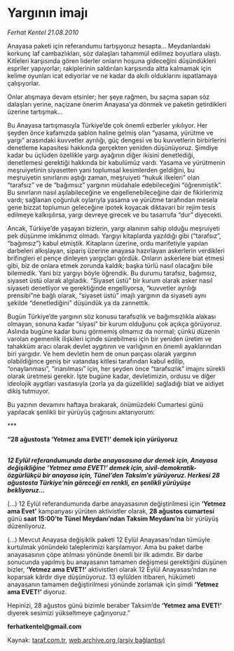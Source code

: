 # Yargının imajı

*Ferhat Kentel 21.08.2010*

<div class="yazi"><p>Anayasa paketi için referandumu tartışıyoruz hesapta... Meydanlardaki korkunç laf cambazlıkları, söz dalaşları tahammül edilmez boyutlara ulaştı. Kitleleri karşısında gören liderler onların hoşuna gideceğini düşündükleri espriler yapıyorlar; rakiplerinin saldırıları karşısında altta kalmamak için kelime oyunları icat ediyorlar ve ne kadar da akıllı olduklarını ispatlamaya çalışıyorlar.</p>
<p>Onlar atışmaya devam etsinler; her şeye rağmen, bu saçma sapan söz dalaşları yerine, naçizane önerim Anayasa’ya dönmek ve paketin getirdikleri üzerine tartışmak...</p>
<p>Bu Anayasa tartışmasıyla Türkiye’de çok önemli ezberler yıkılıyor. Her şeyden önce kafamızda şablon haline gelmiş olan “yasama, yürütme ve yargı” arasındaki kuvvetler ayrılığı, güç dengesi ve bu kuvvetlerin birbirlerini denetleme kapasitesi hakkında gerçekten yeniden düşünüyoruz. Şimdiye kadar bu üçlüden özellikle yargı ayağının diğer ikisini denetlediği, denetlemesi gerektiği hakkında bir kabulümüz vardı. Yasama ve yürütmenin meşruiyetinin siyasetten yani toplumsal kesimlerden geldiğini, bu meşruiyetin sınırlarını aştığı zaman, meşruiyeti “hukuk ilkeleri” olan “tarafsız” ve de “bağımsız” yargının müdahale edebileceğini “öğrenmiştik”. Bu sınırların nasıl aşılabileceğine ve engellenebileceğine dair de fikirlerimiz vardı; sağlanan çoğunluk oylarıyla yasama ve yürütme tarafından mesela gene bizzat toplumun geleceğine ipotek koyacak diktavari bir rejim tesis edilmeye kalkışılırsa, yargı devreye girecek ve bu tasarrufa “dur” diyecekti.</p>
<p>Ancak, Türkiye’de yaşayan bizlerin, yargı alanının sahip olduğu meşruiyeti pek düşünme imkânımız olmadı. Yargıyı kitaplarda yazıldığı gibi (“tarafsız”, “bağımsız”) kabul etmiştik. Kitapların üzerine, ordu marifetiyle yapılan darbeleri alkışlayan, sipariş üzerine anayasa hazırlayan askerlerin verdikleri brifingleri el pençe dinleyen yargıçları gördük. Onların askerlere biat etmesi gibi, biz de onlara etmek zorunda kaldık; başka türlü nasıl olacağını bile bilemedik. Yani biz yargıyı böyle öğrendik. Bu durumu tarafsız, bağımsız, siyaset üstü olarak algıladık. “Siyaset üstü” bir kurum olarak asker nasıl siyaseti denetliyor ve gerektiğinde engelliyorsa, “kuvvetler ayrılığı prensibi”ne bağlı olarak, “siyaset üstü” imajlı yargının da siyaseti aynı şekilde “denetlediğini” düşündük ya da zannettik. </p>
<p>Bugün Türkiye’de yargının söz konusu tarafsızlık ve bağımsızlıkla alakası olmayan, sonuna kadar “siyasi” bir kurum olduğunu çok açıkça görüyoruz. Aslında bugüne kadar bunu görmemiş olmamız da normal; çünkü düzenin varolan egemenlik ilişkileri içinde sürebilmesi için bir yeniden üretim ve tahakküm aracı olarak devlet aygıtının ve varlığının en önemli ayaklarından biri yargıdır. Ve hem devletin hem de onun parçası olarak yargının olabildiğince geniş bir vatandaş kitlesi tarafından kabul edilip, “onaylanması”, “inanılması” için, her şeyden önce “tarafsızlık” imajını sürekli olarak üretmesi gerekir. İşte bugüne kadar, devletimizin, ordusu ve diğer ideolojik aygıtları vasıtasıyla (zorla ya da güzellikle) sağladığı biat ve aidiyet dikiş tutmuyor. </p>
<p>Bu yazının devamını haftaya bırakarak, önümüzdeki Cumartesi günü yapılacak şenlikli bir yürüyüş çağrısını aktarıyorum: </p>
<p>***</p>
<p><b>“28 ağustosta ‘Yetmez ama EVET!’ demek için yürüyoruz</b></p>
<p><b><i><br/>12 Eylül referandumunda darbe anayasasına dur demek için, Anayasa değişikliğine ‘Yetmez ama EVET!’ demek için, sivil-demokratik-özgürlükçü bir anayasa için, Tünel’den Taksim’e yürüyoruz. Herkesi 28 ağustosta Türkiye’nin göreceği en renkli, en şenlikli yürüyüşe bekliyoruz...</i></b></p>
<p>(...) 12 Eylül referandumunda darbe anayasasının değiştirilmesi için <b>‘Yetmez ama Evet’</b> kampanyası yürüten aktivistler olarak, <b>28 ağustos cumartesi </b>günü <b>saat 15:00’te</b> <b>Tünel Meydanı’ndan Taksim Meydanı’na</b> bir yürüyüş düzenliyoruz.</p>
<p>(...) Mevcut Anayasa değişiklik paketi 12 Eylül Anayasası’ndan tümüyle kurtulmak yönündeki taleplerimizi karşılamıyor. Ama bu paket darbe anayasasının çöpe atılması yönünde önemli bir ilk adımdır. Bir darbe sonucunda yapılmış bu anayasanın tamamen değişmesi gerektiğini düşünen bizler, <b>‘Yetmez ama EVET!’</b> aktivistleri olarak 12 Eylül Anayasası’ndan ne koparsak kârdır diye düşünüyoruz. 13 eylülden itibaren, hükümeti anayasanın tamamen değiştirilmesi yönünde zorlamak için şimdi <b>‘Yetmez ama EVET!’</b> diyoruz. </p>
<p>Hepinizi, 28 ağustos günü bizimle beraber Taksim’de <b>‘Yetmez ama EVET!’</b> diyerek sesimizi yükseltmeye çağırıyoruz.”</p>
<p><b>ferhatkentel@gmail.com</b></p></div>

Kaynak: [taraf.com.tr](http://www.taraf.com.tr:80/ferhat-kentel/makale-yarginin-imaji.htm), [web.archive.org (arşiv bağlantısı)](http://web.archive.org/web/20100824111009/http://www.taraf.com.tr:80/ferhat-kentel/makale-yarginin-imaji.htm)
